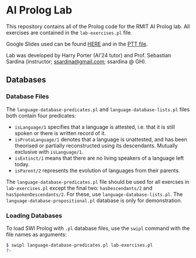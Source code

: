 # AI Prolog Lab

This repository contains all of the Prolog code for the RMIT AI Prolog lab. All exercises are contained in the `lab-exercises.pl` file.

Google Slides used can be found [HERE](https://docs.google.com/presentation/d/1WawWqV4g7SQM29SsHZhNlBtQFrEY4lwu0TdMwcjvQyY/edit?usp=sharing) and in the [PTT file](slides/AI24%20-%20Prolog%20Lab.pptx).

Lab was developed by Harry Porter (AI'24 tutor) and Prof. Sebastian Sardina (instructor; ssardina@gmail.com; ssardina @ GH).

## Databases

### Database Files

The `language-database-predicates.pl` and `language-database-lists.pl` files both contain four predicates:

- `isLanguage/1` specifies that a language is attested, i.e. that it is still spoken or there is written record of it.
- `isProtoLanguage/1` denotes that a language is unattested, and has been theorised or partially reconstructed using its descendants. Mutually exclusive with `isLanguage/1`.
- `isExtinct/1` means that there are no living speakers of a language left today.
- `isParent/2` represents the evolution of languages from their parents.

The `language-database-predicates.pl` file should be used for all exercses in `lab-exercises.pl` except the final two: `hasDescendants/2` and `hasSpokenDescendants/2`. For these, use `language-database-lists.pl`. The `language-database-propositional.pl` database is only for demonstration.

### Loading Databases

To load SWI Prolog with `.pl` database files, use the `swipl` command with the file names as arguments:

```prolog
$ swipl language-database-predicates.pl lab-exercises.pl
?-
```

